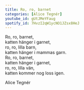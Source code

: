 ```yaml
---
title: Ro, ro, barnet
categories: [Alice Tegnér]
youtube_id: gUtJMeYFaug
spotify_id: 7HvzI2qW1ycNO1JZsx8HeJ
---
```


Ro, ro, barnet,  
katten hänger i garnet,  
ro, ro, lilla barn,  
katten hänger i mammas garn.  
Ro, ro, barnet,  
katten hänger i garnet,  
ro, ro, lilla vän,  
katten kommer nog loss igen.


Alice Tegnér

